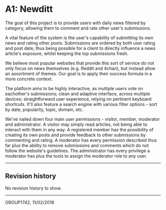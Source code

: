 # A1: Newditt

The goal of this project is to provide users with daily news filtered by category, allowing them to comment and rate other user's submissions.

A vital feature of the system is the user's capability of submitting its own news and rating other posts. Submissions are ordered by both user rating and post date, thus being possible for a client to directly influence a news article's exposure, whilst keeping the top submissions fresh.

We believe most popular websites that provide this sort of service do not only focus on news themselves (e.g. Reddit and 4chan), but instead allow an assortment of themes. Our goal is to apply their success formula in a more concrete context.

The platform aims to be highly interactive, as multiple users vote on eachother's submissions; clean and adaptive interface, across multiple devices; straightforward user experience, relying on pertinent keyboard shortcuts. It'll also feature a search engine with various filter options - sort by date, popularity, topic, domain, etc.

We've nailed down four main user permissions - visitor, member, moderator and administrator. A visitor may simply read articles, not being able to interact with them in any way. A registered member has the possibility of creating its own posts and provide feedback to other submissions by commenting and rating. A moderator has every permission described thus far plus the ability to remove submissions and comments which do not follow the website's guidelines. The administrator has every privilege a moderator has plus the tools to assign the moderator role to any user.

***
 
## Revision history
No revision history to show.
 
***
 
GROUP1742, 11/02/2018
